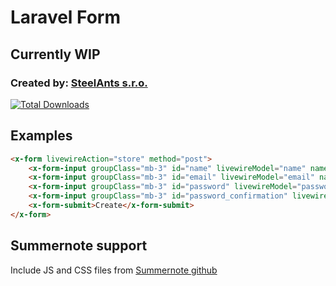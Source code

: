 # Laravel Form

## Currently WIP

### Created by: [SteelAnts s.r.o.](https://www.steelants.cz/)

[![Total Downloads](https://img.shields.io/packagist/dt/steelants/form.svg?style=flat-square)](https://packagist.org/packages/steelants/form)


## Examples
```html
<x-form livewireAction="store" method="post">
    <x-form-input groupClass="mb-3" id="name" livewireModel="name" name="name" value="{{ old('name') }}" label="Name" />
    <x-form-input groupClass="mb-3" id="email" livewireModel="email" name="email" type="email" value="{{ old('email') }}" label="E-mail" />
    <x-form-input groupClass="mb-3" id="password" livewireModel="password" name="password" type="password" value="{{ old('password') }}" label="Password" />
    <x-form-input groupClass="mb-3" id="password_confirmation" livewireModel="password_confirmation" name="password_confirmation" type="password"  value="{{ old('password') }}" label="Password again" />
    <x-form-submit>Create</x-form-submit>
</x-form>
```

## Summernote support
Include JS and CSS files from [Summernote github](https://github.com/summernote/summernote/)
